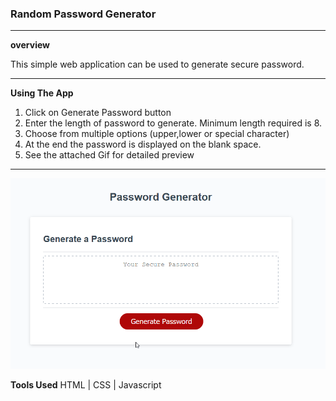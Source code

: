 ### Random Password Generator
---
**overview**

This simple web application can be used to generate secure password.
___ 

**Using The App**
1. Click on Generate Password button
2. Enter the length of password to generate. Minimum length required is 8.
3. Choose from multiple options (upper,lower or special character)
4. At the end the password is displayed on the blank space.
5. See the attached Gif for detailed preview
___

![screenshot](generate.gif)

**Tools Used**
HTML | CSS | Javascript
